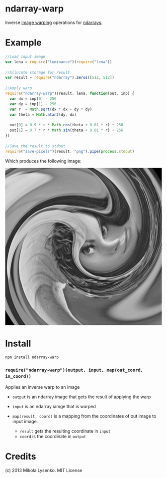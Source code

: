 ndarray-warp
============
Inverse [image warping](http://www.cs.princeton.edu/courses/archive/fall00/cs426/lectures/warp/warp.pdf) operations for [ndarrays](https://github.com/mikolalysenko/ndarray).


Example
=======

```javascript
//Load input image
var lena = require("luminance")(require("lena"))

//Allocate storage for result
var result = require("ndarray").zeros([512, 512])

//Apply warp
require("ndarray-warp")(result, lena, function(out, inp) {
  var dx = inp[0] - 256
  var dy = inp[1] - 256
  var r  = Math.sqrt(dx * dx + dy * dy)
  var theta = Math.atan2(dy, dx)
  
  out[0] = 0.9 * r * Math.cos(theta + 0.01 * r) + 256
  out[1] = 0.7 * r * Math.sin(theta + 0.01 * r) + 256
})

//Save the result to stdout
require("save-pixels")(result, "png").pipe(process.stdout)
```

Which produces the following image:

<img src="example/warp.png">

Install
=======

    npm install ndarray-warp
    
### `require("ndarray-warp")(output, input, map(out_coord, in_coord))`
Applies an inverse warp to an image

* `output` is an ndarray image that gets the result of applying the warp
* `input` is an ndarray iamge that is warped
* `map(result, coord)` is a mapping from the coordinates of out image to input image.

  + `result` gets the resulting coordinate in `input`
  + `coord` is the coordinate in `output`

# Credits
(c) 2013 Mikola Lysenko. MIT License
